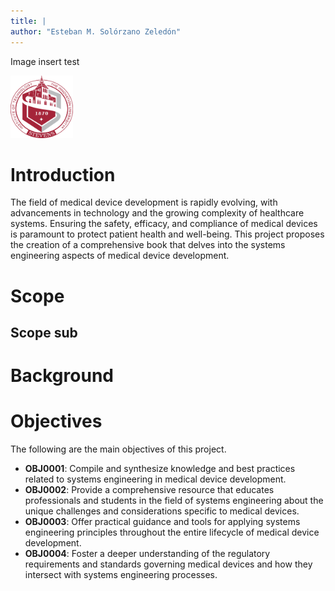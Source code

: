 ```yaml
---
title: |
author: "Esteban M. Solórzano Zeledón"
---
```


Image insert test

<img src="stevens.png" width="100" height="100">

# Introduction

The field of medical device development is rapidly evolving, with advancements in technology and the growing complexity of healthcare systems. Ensuring the safety, efficacy, and compliance of medical devices is paramount to protect patient health and well-being. This project proposes the creation of a comprehensive book that delves into the systems engineering aspects of medical device development.

# Scope

## Scope sub

# Background

# Objectives

The following are the main objectives of this project.

- **OBJ0001**: Compile and synthesize knowledge and best practices related to systems engineering in medical device development.
- **OBJ0002**: Provide a comprehensive resource that educates professionals and students in the field of systems engineering about the unique challenges and considerations specific to medical devices.
- **OBJ0003**: Offer practical guidance and tools for applying systems engineering principles throughout the entire lifecycle of medical device development.
- **OBJ0004**: Foster a deeper understanding of the regulatory requirements and standards governing medical devices and how they intersect with systems engineering processes.



